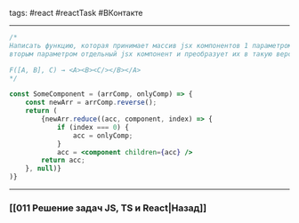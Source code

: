 tags: #react #reactTask #ВКонтакте
___

```jsx
/*
Написать функцию, которая принимает массив jsx компонентов 1 параметром, 
вторым параметром отдельный jsx компонент и преобразует их в такую верстку:

F([A, B], C) → <A><B><C/></B></A> 
*/

const SomeComponent = (arrComp, onlyComp) => { 
	const newArr = arrComp.reverse(); 
	return ( 
		{newArr.reduce((acc, component, index) => { 
			if (index === 0) { 
				acc = onlyComp; 
			} 
			acc = <component children={acc} /> 
		return acc; 
	}, null)} 
)}
```


___
### [[011 Решение задач JS, TS и React|Назад]]